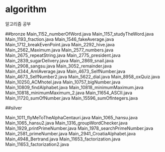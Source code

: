# algorithm

알고리즘 공부

##bronze
Main_1152_numberOfWord.java
Main_1157_studyTheWord.java
Main_1193_fraction.java
Main_1546_fakeAverage.java
Main_1712_breakEvenPoint.java
Main_2292_hive.java
Main_2562_Maximum.java
Main_2577_numbers.java
Main_2675_repeatString.java
Main_2775_president.java
Main_2839_sugarDelivery.java
Main_2869_snail.java
Main_2908_sangsu.java
Main_3052_remainder.java
Main_4344_AmIAverage.java
Main_4673_SelfNumber.java
Main_4673_SelfNumber2.java
Main_5622_dial.java
Main_8958_oxQuiz.java
Main_10250_ACMhotel.java
Main_10757_bigNumber.java
Main_10809_findAlphabet.java
Main_10818_minimumMaximum.java
Main_10818_minimumMaximum_2.java
Main_11654_ASCII.java
Main_11720_sumOfNumber.java
Main_15596_sumOfIntegers.java

##silver

Main_1011_flyMeToTheAlphaCentauri.java
Main_1065_hansu.java
Main_1065_hansu2.java
Main_1316_groupWordChecker.java
Main_1929_printPrimeNumber.java
Main_1978_searchPrimeNumber.java
Main_2581_primeNumber.java
Main_2941_CroatiaAlphabet.java
Main_4948_Bertrand.java
Main_11653_factorization.java
Main_11653_factorization2.java
